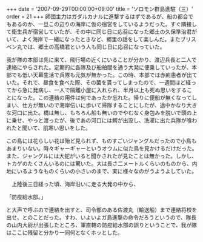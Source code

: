 +++
date = '2007-09-29T00:00:00+09:00'
title = 'ソロモン群島進駐（三）'
order = 21
+++
師団主力はガダルカナルに進撃するはずであるが、船の都合でもあるのか、一旦この辺りの海岸に仮の宿営をしているようだった。すぐ隣接して衛生兵が宿営していたが、その中に同じ日に応召になった郷土の久保準治君がいて、よく海岸で一緒になったときなど、郷里の話をして楽しんだ。またブリスベン丸では、郷土の高橋君という人も同じ日に応召になっていた。

我が隊の本部は先に来て、飛行場の近くにいることが分かり、渡辺兵長と二人で連絡にやらされた。定期的に各隊及び船舶間を通う大発に便乗していったが、本部でも低い天幕生活で兵隊も元気が無かった。この時、本部では赤痢患者が出ていた。それで、昼食を食べた際、その菌を貰ってしまったので、一週間ほど経ってから急に発病し、一人で隔離小屋に入れられ、半月以上も死ぬ思いをすることになった。この連絡の用件は何であったか忘れた。帰りに便船が無くなってしまい、仕方が無いので海岸伝いに歩いて帰隊することにしたが、途中かなり大きな河口に出た。橋は無し、もちろん船も無いのでやむなく身包みを脱いで頭の上に乗せ、やっと渡ったが、後であの河口には鰐が出没し、洗濯に出た兵隊が喰われたと聞いて、肌寒い思いをした。

この島には花らしい花は殆ど見られず、ものすごいジャングルだったので小鳥もあまりいない。時々ギャーギャーというオウムに似た鳥を見かけるだけだった。また、ジャングルには大蛇がいると聞かされたが見たことは無かった。しかし、トカゲのたくさんいるのには驚いた。大は長さ二メートルくらいのものから、内地にいるようなものくらいの小さいのまで、実に様々なのがうようよしていた。

　上陸後三日経った頃、海岸沿いに走る大発の中から、

「防疫給水部。」

と大声で呼ぶので連絡を出すと、司令部のある佐渡丸（輸送船）まで連絡将校を出せ、とのことだった。すわ、いよいよガ島進撃の命令だろうというので、隊長の山内大尉が出張したところ、軍直轄の防疫給水部の誤りということで、我が隊はここに残留と分かり一同何となくホッとした。
